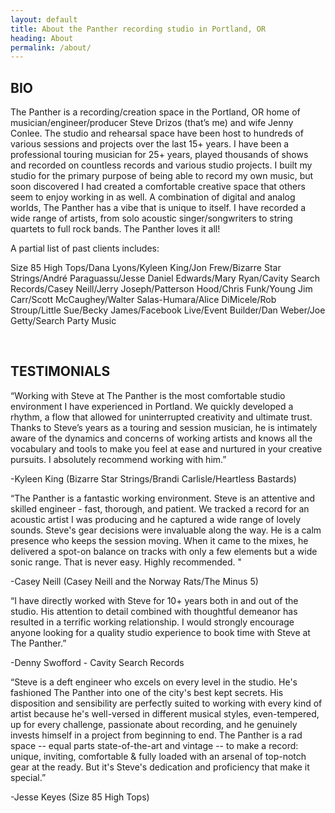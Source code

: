```yaml
---
layout: default
title: About the Panther recording studio in Portland, OR
heading: About
permalink: /about/
---
```


<h2> BIO </h2>

The Panther is a recording/creation space in the Portland, OR home of musician/engineer/producer Steve Drizos (that’s me) and wife Jenny Conlee. The studio and rehearsal space have been host to hundreds of various sessions and projects over the last 15+ years. I have been a professional touring musician for 25+ years, played thousands of shows and recorded on countless records and various studio projects. I built my studio for the primary purpose of being able to record my own music, but soon discovered I had created a comfortable creative space that others seem to enjoy working in as well. A combination of digital and analog worlds, The Panther has a vibe that is unique to itself. I have recorded a wide range of artists, from solo acoustic singer/songwriters to string quartets to full rock bands. The Panther loves it all!

A partial list of past clients includes:

Size 85 High Tops/Dana Lyons/Kyleen King/Jon Frew/Bizarre Star Strings/André Paraguassu/Jesse Daniel Edwards/Mary Ryan/Cavity Search Records/Casey Neill/Jerry Joseph/Patterson Hood/Chris Funk/Young Jim Carr/Scott McCaughey/Walter Salas-Humara/Alice DiMicele/Rob Stroup/Little Sue/Becky James/Facebook Live/Event Builder/Dan Weber/Joe Getty/Search Party Music

<br>

<h2> TESTIMONIALS </h2>

“Working with Steve at The Panther is the most comfortable studio environment I have experienced in Portland. We quickly developed a rhythm, a flow that allowed for uninterrupted creativity and ultimate trust. Thanks to Steve’s years as a touring and session musician, he is intimately aware of the dynamics and concerns of working artists and knows all the vocabulary and tools to make you feel at ease and nurtured in your creative pursuits. I absolutely recommend working with him.”

-Kyleen King (Bizarre Star Strings/Brandi Carlisle/Heartless Bastards)

“The Panther is a fantastic working environment. Steve is an attentive and skilled engineer - fast, thorough, and patient. We tracked a record for an acoustic artist I was producing and he captured a wide range of lovely sounds. Steve's gear decisions were invaluable along the way. He is a calm presence who keeps the session moving. When it came to the mixes, he delivered a spot-on balance on tracks with only a few elements but a wide sonic range. That is never easy. Highly recommended. "

-Casey Neill (Casey Neill and the Norway Rats/The Minus 5)

“I have directly worked with Steve for 10+ years both in and out of the studio. His attention to detail combined with thoughtful demeanor has resulted in a terrific working relationship. I would strongly encourage anyone looking for a quality studio experience to book time with Steve at The Panther.”

-Denny Swofford - Cavity Search Records

“Steve is a deft engineer who excels on every level in the studio. He's fashioned The Panther into one of the city's best kept secrets. His disposition and sensibility are perfectly suited to working with every kind of artist because he's well-versed in different musical styles, even-tempered, up for every challenge, passionate about recording, and he genuinely invests himself in a project from beginning to end. The Panther is a rad space -- equal parts state-of-the-art and vintage -- to make a record: unique, inviting, comfortable & fully loaded with an arsenal of top-notch gear at the ready. But it's Steve's dedication and proficiency that make it special.”

-Jesse Keyes (Size 85 High Tops)

